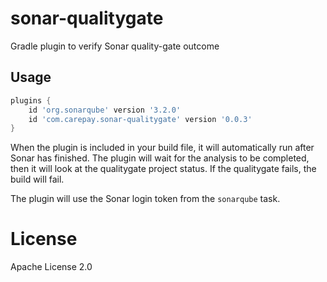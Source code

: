 # sonar-qualitygate
Gradle plugin to verify Sonar quality-gate outcome

## Usage
```groovy
plugins {
    id 'org.sonarqube' version '3.2.0'
    id 'com.carepay.sonar-qualitygate' version '0.0.3'
}
```

When the plugin is included in your build file, it will automatically run after Sonar has finished.
The plugin will wait for the analysis to be completed, then it will look at the qualitygate project status.
If the qualitygate fails, the build will fail.

The plugin will use the Sonar login token from the `sonarqube` task.

# License
Apache License 2.0